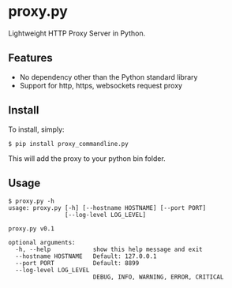 proxy.py
========

Lightweight HTTP Proxy Server in Python.

Features
--------

- No dependency other than the Python standard library
- Support for http, https, websockets request proxy

Install
-------

To install, simply:

	$ pip install proxy_commandline.py

This will add the proxy to your python bin folder.

Usage
-----

```
$ proxy.py -h
usage: proxy.py [-h] [--hostname HOSTNAME] [--port PORT]
                [--log-level LOG_LEVEL]

proxy.py v0.1

optional arguments:
  -h, --help            show this help message and exit
  --hostname HOSTNAME   Default: 127.0.0.1
  --port PORT           Default: 8899
  --log-level LOG_LEVEL
                        DEBUG, INFO, WARNING, ERROR, CRITICAL

```
